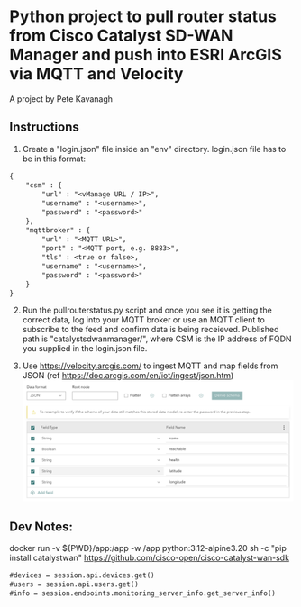 # Python project to pull router status from Cisco Catalyst SD-WAN Manager and push into ESRI ArcGIS via MQTT and Velocity

A project by Pete Kavanagh

## Instructions

1. Create a "login.json" file inside an "env" directory.
login.json file has to be in this format:
```
{
    "csm" : {
        "url" : "<vManage URL / IP>",
        "username" : "<username>",
        "password" : "<password>"
    },
    "mqttbroker" : {
        "url" : "<MQTT URL>",
        "port" : "<MQTT port, e.g. 8883>",
        "tls" : <true or false>,
        "username" : "<username>",
        "password" : "<password>"
    }
}
```

2. Run the pullrouterstatus.py script and once you see it is getting the correct data, log into your MQTT broker or use an MQTT client to subscribe to the feed and confirm data is being receieved.  Published path is "catalystsdwanmanager/<CSM>", where CSM is the IP address of FQDN you supplied in the login.json file.

3. Use https://velocity.arcgis.com/ to ingest MQTT and map fields from JSON (ref https://doc.arcgis.com/en/iot/ingest/json.htm)
![Screenshot from Velocity](velocity.png)

## Dev Notes:
docker run -v ${PWD}/app:/app -w /app python:3.12-alpine3.20 sh -c "pip install catalystwan"
https://github.com/cisco-open/cisco-catalyst-wan-sdk

    #devices = session.api.devices.get()
    #users = session.api.users.get()
    #info = session.endpoints.monitoring_server_info.get_server_info()